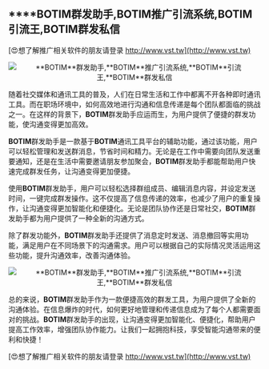## ****BOTIM**群发助手,**BOTIM**推广引流系统,**BOTIM**引流王,**BOTIM**群发私信**

[😍想了解推广相关软件的朋友请登录 http://www.vst.tw](http://www.vst.tw)

 <center><img src="https://vst.tw/MP4/tuiguang/png/3.png" alt="**BOTIM**群发助手,**BOTIM**推广引流系统,**BOTIM**引流王,**BOTIM**群发私信"></center>

随着社交媒体和通讯工具的普及，人们在日常生活和工作中都离不开各种即时通讯工具。而在职场环境中，如何高效地进行沟通和信息传递是每个团队都面临的挑战之一。在这样的背景下，**BOTIM**群发助手应运而生，为用户提供了便捷的群发功能，使沟通变得更加高效。

**BOTIM**群发助手是一款基于**BOTIM**通讯工具平台的辅助功能，通过该功能，用户可以轻松管理和发送群消息，节省时间和精力。无论是在工作中需要向团队发送重要通知，还是在生活中需要邀请朋友参加聚会，**BOTIM**群发助手都能帮助用户快速完成群发任务，让沟通变得更加便捷。

使用**BOTIM**群发助手，用户可以轻松选择群组成员、编辑消息内容，并设定发送时间，一键完成群发操作。这不仅提高了信息传递的效率，也减少了用户的重复操作，让沟通变得更加智能化和便捷化。无论是团队协作还是日常社交，**BOTIM**群发助手都为用户提供了一种全新的沟通方式。

除了群发功能外，**BOTIM**群发助手还提供了消息定时发送、消息撤回等实用功能，满足用户在不同场景下的沟通需求。用户可以根据自己的实际情况灵活运用这些功能，提升沟通效率，改善沟通体验。

 <center><img src="https://vst.tw/MP4/tuiguang/png/1.png" alt="**BOTIM**群发助手,**BOTIM**推广引流系统,**BOTIM**引流王,**BOTIM**群发私信"></center>

总的来说，**BOTIM**群发助手作为一款便捷高效的群发工具，为用户提供了全新的沟通体验。在信息爆炸的时代，如何更好地管理和传递信息成为了每个人都需要面对的挑战。**BOTIM**群发助手的出现，让沟通变得更加智能化、便捷化，帮助用户提高工作效率，增强团队协作能力。让我们一起拥抱科技，享受智能沟通带来的便利和快捷！

[😍想了解推广相关软件的朋友请登录 http://www.vst.tw](http://www.vst.tw)




